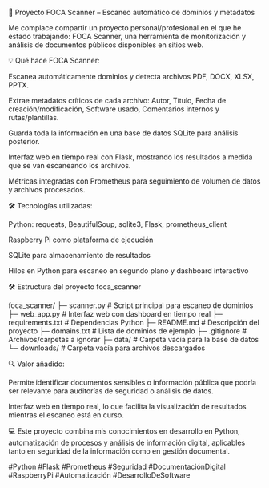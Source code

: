 🚀 Proyecto FOCA Scanner – Escaneo automático de dominios y metadatos

Me complace compartir un proyecto personal/profesional en el que he estado trabajando: FOCA Scanner, una herramienta de monitorización y análisis de documentos públicos disponibles en sitios web.

💡 Qué hace FOCA Scanner:

Escanea automáticamente dominios y detecta archivos PDF, DOCX, XLSX, PPTX.

Extrae metadatos críticos de cada archivo: Autor, Título, Fecha de creación/modificación, Software usado, Comentarios internos y rutas/plantillas.

Guarda toda la información en una base de datos SQLite para análisis posterior.

Interfaz web en tiempo real con Flask, mostrando los resultados a medida que se van escaneando los archivos.

Métricas integradas con Prometheus para seguimiento de volumen de datos y archivos procesados.

🛠 Tecnologías utilizadas:

Python: requests, BeautifulSoup, sqlite3, Flask, prometheus_client

Raspberry Pi como plataforma de ejecución

SQLite para almacenamiento de resultados

Hilos en Python para escaneo en segundo plano y dashboard interactivo

🛠 Estructura del proyecto foca_scanner

foca_scanner/
├─ scanner.py # Script principal para escaneo de dominios
├─ web_app.py # Interfaz web con dashboard en tiempo real
├─ requirements.txt # Dependencias Python
├─ README.md # Descripción del proyecto
├─ domains.txt # Lista de dominios de ejemplo
├─ .gitignore # Archivos/carpetas a ignorar
├─ data/ # Carpeta vacía para la base de datos
└─ downloads/ # Carpeta vacía para archivos descargados

🔍 Valor añadido:

Permite identificar documentos sensibles o información pública que podría ser relevante para auditorías de seguridad o análisis de datos.

Interfaz web en tiempo real, lo que facilita la visualización de resultados mientras el escaneo está en curso.

💻 Este proyecto combina mis conocimientos en desarrollo en Python, automatización de procesos y análisis de información digital, aplicables tanto en seguridad de la información como en gestión documental.

#Python #Flask #Prometheus #Seguridad #DocumentaciónDigital #RaspberryPi #Automatización #DesarrolloDeSoftware
